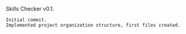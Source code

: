 Skills Checker v0.1.
~~~~~~~~~~~~~~~~~~~~~
Initial commit.
Implemented project organization structure, first files created.
